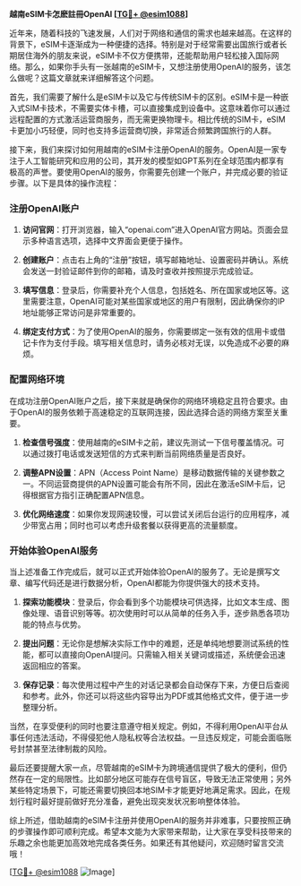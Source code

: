 **越南eSIM卡怎麽註冊OpenAI [[TG💪+ @esim1088](https://t.me/s/esim1088)]**

近年来，随着科技的飞速发展，人们对于网络和通信的需求也越来越高。在这样的背景下，eSIM卡逐渐成为一种便捷的选择。特别是对于经常需要出国旅行或者长期居住海外的朋友来说，eSIM卡不仅方便携带，还能帮助用户轻松接入国际网络。那么，如果你手头有一张越南的eSIM卡，又想注册使用OpenAI的服务，该怎么做呢？这篇文章就来详细解答这个问题。

首先，我们需要了解什么是eSIM卡以及它与传统SIM卡的区别。eSIM卡是一种嵌入式SIM卡技术，不需要实体卡槽，可以直接集成到设备中。这意味着你可以通过远程配置的方式激活运营商服务，而无需更换物理卡。相比传统的SIM卡，eSIM卡更加小巧轻便，同时也支持多运营商切换，非常适合频繁跨国旅行的人群。

接下来，我们来探讨如何用越南的eSIM卡注册OpenAI的服务。OpenAI是一家专注于人工智能研究和应用的公司，其开发的模型如GPT系列在全球范围内都享有极高的声誉。要使用OpenAI的服务，你需要先创建一个账户，并完成必要的验证步骤。以下是具体的操作流程：

### 注册OpenAI账户

1. **访问官网**：打开浏览器，输入“openai.com”进入OpenAI官方网站。页面会显示多种语言选项，选择中文界面会更便于操作。
   
2. **创建账户**：点击右上角的“注册”按钮，填写邮箱地址、设置密码并确认。系统会发送一封验证邮件到你的邮箱，请及时查收并按照提示完成验证。

3. **填写信息**：登录后，你需要补充个人信息，包括姓名、所在国家或地区等。这里需要注意，OpenAI可能对某些国家或地区的用户有限制，因此确保你的IP地址能够正常访问是非常重要的。

4. **绑定支付方式**：为了使用OpenAI的服务，你需要绑定一张有效的信用卡或借记卡作为支付手段。填写相关信息时，请务必核对无误，以免造成不必要的麻烦。

### 配置网络环境

在成功注册OpenAI账户之后，接下来就是确保你的网络环境稳定且符合要求。由于OpenAI的服务依赖于高速稳定的互联网连接，因此选择合适的网络方案至关重要。

1. **检查信号强度**：使用越南的eSIM卡之前，建议先测试一下信号覆盖情况。可以通过拨打电话或发送短信的方式来判断当前网络质量是否良好。

2. **调整APN设置**：APN（Access Point Name）是移动数据传输的关键参数之一。不同运营商提供的APN设置可能会有所不同，因此在激活eSIM卡后，记得根据官方指引正确配置APN信息。

3. **优化网络速度**：如果你发现网速较慢，可以尝试关闭后台运行的应用程序，减少带宽占用；同时也可以考虑升级套餐以获得更高的流量额度。

### 开始体验OpenAI服务

当上述准备工作完成后，就可以正式开始体验OpenAI的服务了。无论是撰写文章、编写代码还是进行数据分析，OpenAI都能为你提供强大的技术支持。

1. **探索功能模块**：登录后，你会看到多个功能模块可供选择，比如文本生成、图像处理、语音识别等等。初次使用时可以从简单的任务入手，逐步熟悉各项功能的特点与优势。

2. **提出问题**：无论你是想解决实际工作中的难题，还是单纯地想要测试系统的性能，都可以直接向OpenAI提问。只需输入相关关键词或描述，系统便会迅速返回相应的答案。

3. **保存记录**：每次使用过程中产生的对话记录都会自动保存下来，方便日后查阅和参考。此外，你还可以将这些内容导出为PDF或其他格式文件，便于进一步整理分析。

当然，在享受便利的同时也要注意遵守相关规定。例如，不得利用OpenAI平台从事任何违法活动，不得侵犯他人隐私权等合法权益。一旦违反规定，可能会面临账号封禁甚至法律制裁的风险。

最后还要提醒大家一点，尽管越南的eSIM卡为跨境通信提供了极大的便利，但仍然存在一定的局限性。比如部分地区可能存在信号盲区，导致无法正常使用；另外某些特定场景下，可能还需要切换回本地SIM卡才能更好地满足需求。因此，在规划行程时最好提前做好充分准备，避免出现突发状况影响整体体验。

综上所述，借助越南的eSIM卡注册并使用OpenAI的服务并非难事，只要按照正确的步骤操作即可顺利完成。希望本文能为大家带来帮助，让大家在享受科技带来的乐趣之余也能更加高效地完成各类任务。如果还有其他疑问，欢迎随时留言交流哦！

[[TG💪+ @esim1088](https://t.me/s/esim1088) ![Image](https://i.postimg.cc/4NQfJmqS/Snipaste-2025-05-13-00-14-12.png)]
